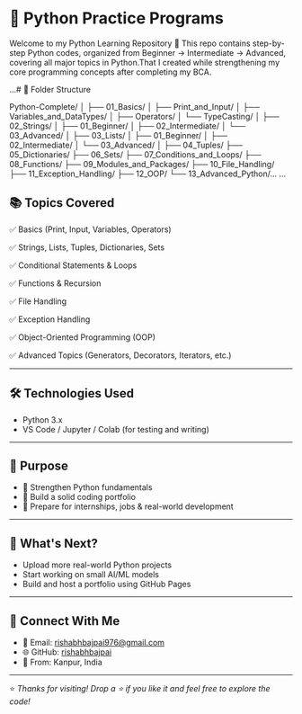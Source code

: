 # 🐍 Python Practice Programs

Welcome to my Python Learning Repository 🚀
This repo contains step-by-step Python codes, organized from Beginner → Intermediate → Advanced, covering all major topics in Python.That I created while strengthening my core programming concepts after completing my BCA.

...# 📂 Folder Structure

Python-Complete/
│
├── 01_Basics/
│   ├── Print_and_Input/
│   ├── Variables_and_DataTypes/
│   ├── Operators/
│   └── TypeCasting/
│
├── 02_Strings/
│   ├── 01_Beginner/
│   ├── 02_Intermediate/
│   └── 03_Advanced/
│
├── 03_Lists/
│   ├── 01_Beginner/
│   ├── 02_Intermediate/
│   └── 03_Advanced/
│
├── 04_Tuples/
├── 05_Dictionaries/
├── 06_Sets/
├── 07_Conditions_and_Loops/
├── 08_Functions/
├── 09_Modules_and_Packages/
├── 10_File_Handling/
├── 11_Exception_Handling/
├── 12_OOP/
└── 13_Advanced_Python/...
...

## 📚 Topics Covered

✅ Basics (Print, Input, Variables, Operators)

✅ Strings, Lists, Tuples, Dictionaries, Sets

✅ Conditional Statements & Loops

✅ Functions & Recursion

✅ File Handling

✅ Exception Handling

✅ Object-Oriented Programming (OOP)

✅ Advanced Topics (Generators, Decorators, Iterators, etc.)

---

## 🛠 Technologies Used

- Python 3.x  
- VS Code / Jupyter / Colab (for testing and writing)

---

## 🎯 Purpose

- 🔧 Strengthen Python fundamentals
- 💼 Build a solid coding portfolio
- 🌱 Prepare for internships, jobs & real-world development

---

## 📌 What's Next?

- Upload more real-world Python projects
- Start working on small AI/ML models
- Build and host a portfolio using GitHub Pages

---

## 🤝 Connect With Me

- 📧 Email: rishabhbajpai976@gmail.com  
- 🌐 GitHub: [rishabhbajpai](https://github.com/rishabhbajpai)  
- 📍 From: Kanpur, India

---

⭐ *Thanks for visiting! Drop a ⭐ if you like it and feel free to explore the code!*
